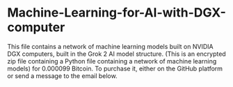 # Machine-Learning-for-AI-with-DGX-computer
This file contains a network of machine learning models built on NVIDIA DGX computers, built in the Grok 2 AI model structure. (This is an encrypted zip file containing a Python file containing a network of machine learning models) for 0.000099 Bitcoin. To purchase it, either on the GitHub platform or send a message to the email below. 
